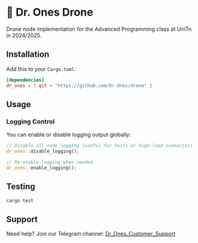 # 🚁 Dr. Ones Drone

Drone node implementation for the Advanced Programming class at UniTn in 2024/2025.

## Installation

Add this to your `Cargo.toml`:

```toml
[dependencies]
dr_ones = { git = "https://github.com/Dr-Ones/drone" }
```

## Usage

### Logging Control

You can enable or disable logging output globally:

```rust
// Disable all node logging (useful for tests or high-load scenarios)
dr_ones::disable_logging();

// Re-enable logging when needed
dr_ones::enable_logging();
```

## Testing

```bash
cargo test
```

## Support

Need help? Join our Telegram channel: [Dr_Ones_Customer_Support](https://t.me/Dr_Ones_Customer_Support)